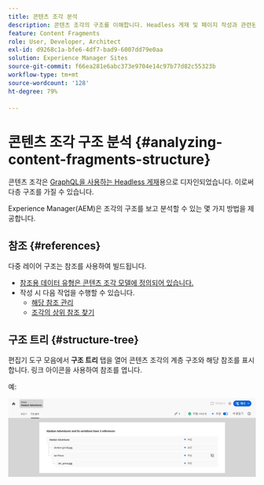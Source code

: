 ```yaml
---
title: 콘텐츠 조각 분석
description: 콘텐츠 조각의 구조를 이해합니다. Headless 게재 및 페이지 작성과 관련된 정보를 제공합니다.
feature: Content Fragments
role: User, Developer, Architect
exl-id: d9268c1a-bfe6-4df7-bad9-6007dd79e0aa
solution: Experience Manager Sites
source-git-commit: f66ea281e6abc373e9704e14c97b77d82c55323b
workflow-type: tm+mt
source-wordcount: '128'
ht-degree: 79%

---
```


# 콘텐츠 조각 구조 분석 {#analyzing-content-fragments-structure}

콘텐츠 조각은 [GraphQL을 사용하는 Headless 게재](/help/sites-cloud/administering/content-fragments/content-delivery-with-graphql.md)용으로 디자인되었습니다. 이로써 다층 구조를 가질 수 있습니다.

Experience Manager(AEM)은 조각의 구조를 보고 분석할 수 있는 몇 가지 방법을 제공합니다.

## 참조 {#references}

다중 레이어 구조는 참조를 사용하여 빌드됩니다.

* [참조용 데이터 유형은 콘텐츠 조각 모델에 정의되어 있습니다.](/help/sites-cloud/administering/content-fragments/content-fragment-models.md#using-references-to-form-nested-content)
* 작성 시 다음 작업을 수행할 수 있습니다.
   * [해당 참조 관리](/help/sites-cloud/administering/content-fragments/authoring.md##manage-references)
   * [조각의 상위 참조 찾기](/help/sites-cloud/administering/content-fragments/managing.md#parent-references-fragment)

## 구조 트리 {#structure-tree}

편집기 도구 모음에서 **구조 트리** 탭을 열어 콘텐츠 조각의 계층 구조와 해당 참조를 표시합니다. 링크 아이콘을 사용하여 참조를 엽니다.

예:

![콘텐츠 조각 편집기 - 구조 트리](assets/cf-authoring-structure-tree.png)
